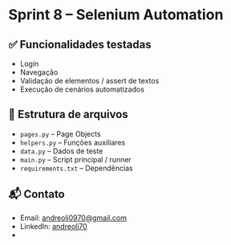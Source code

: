 # Sprint 8 – Selenium Automation

## ✅ Funcionalidades testadas
- Login
- Navegação
- Validação de elementos / assert de textos
- Execução de cenários automatizados

## 📂 Estrutura de arquivos
- `pages.py` – Page Objects
- `helpers.py` – Funções auxiliares
- `data.py` – Dados de teste
- `main.py` – Script principal / runner
- `requirements.txt` – Dependências

## 📬 Contato
- Email: andreoli0970@gmail.com
- LinkedIn: [andreoli70](https://linkedin.com/in/andreoli70)
- 
